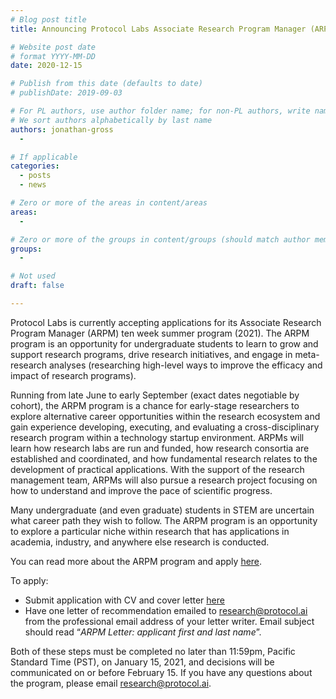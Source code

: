```yaml
---
# Blog post title
title: Announcing Protocol Labs Associate Research Program Manager (ARPM) summer program!

# Website post date
# format YYYY-MM-DD
date: 2020-12-15

# Publish from this date (defaults to date)
# publishDate: 2019-09-03

# For PL authors, use author folder name; for non-PL authors, write name as in paper within ""
# We sort authors alphabetically by last name
authors: jonathan-gross
  -

# If applicable
categories:
  - posts
  - news

# Zero or more of the areas in content/areas
areas:
  - 

# Zero or more of the groups in content/groups (should match author membership)
groups:
  - 

# Not used
draft: false

---
```

Protocol Labs is currently accepting applications for its Associate Research Program 
Manager (ARPM) ten week summer program (2021). The ARPM program is an opportunity for 
undergraduate students to learn to grow and support research programs, drive research initiatives,
and engage in meta-research analyses (researching high-level ways to improve
the efficacy and impact of research programs).

Running from late June to early September (exact dates negotiable by cohort), the ARPM 
program is a chance for early-stage researchers to explore alternative career opportunities 
within the research ecosystem and gain experience developing, executing, and evaluating a 
cross-disciplinary research program within a technology startup environment. ARPMs will 
learn how research labs are run and funded, how research consortia are established and 
coordinated, and how fundamental research relates to the development of practical 
applications. With the support of the research management team, ARPMs will also pursue a 
research project focusing on how to understand and improve the pace of scientific progress.

Many undergraduate (and even graduate) students in STEM are uncertain what career path 
they wish to follow. The ARPM program is an opportunity to explore a particular niche 
within research that has applications in academia, industry, and anywhere else research 
is conducted. 

You can read more about the ARPM program and apply
[here](https://jobs.lever.co/protocol/2839e68a-fd92-4c8c-8677-06c6f2e721c6).

To apply:

- Submit application with CV and cover letter [here](https://jobs.lever.co/protocol/2839e68a-fd92-4c8c-8677-06c6f2e721c6/apply)
- Have one letter of recommendation emailed to research@protocol.ai from the professional 
email address of your letter writer. Email subject should read “*ARPM Letter: applicant first and last name*”.

Both of these steps must be completed no later than 11:59pm, Pacific Standard Time (PST), 
on January 15, 2021, and decisions will be communicated on or before February 15. If 
you have any questions about the program, please email research@protocol.ai. 

